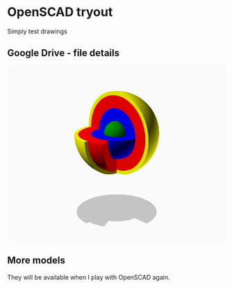 # OpenSCAD tryout
Simply test drawings

## Google Drive - file details
![GDrive-file_details](GDrive%20-%20file%20details%20-%20render.png)

## More models
They will be available when I play with OpenSCAD again.
